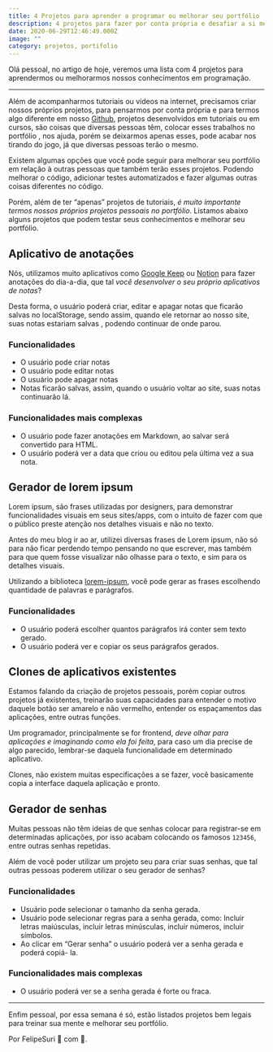 ```yaml
---
title: 4 Projetos para aprender a programar ou melhorar seu portfólio
description: 4 projetos para fazer por conta própria e desafiar a si mesmo
date: 2020-06-29T12:46:49.000Z
image: ""
category: projetos, portifolio
---
```

[1]: https://github.com/
[2]: https://keep.google.com
[3]: https://notion.so
[4]: https://developer.mozilla.org/en-US/docs/Web/API/Window/localStorage
[5]: https://www.npmjs.com/package/lorem-ipsum


Olá pessoal, no artigo de hoje, veremos uma lista com 4 projetos para aprendermos ou melhorarmos nossos conhecimentos em programação.

---

Além de acompanharmos tutoriais ou vídeos na internet, precisamos criar nossos próprios projetos, para pensarmos por conta própria e para termos algo diferente em nosso [Github][1], projetos desenvolvidos em tutoriais ou em cursos, são coisas que diversas pessoas têm, colocar esses trabalhos no portfólio , nos ajuda, porém se deixarmos apenas esses, pode acabar nos tirando do jogo, já que diversas pessoas terão o mesmo.

Existem algumas opções que você pode seguir para melhorar seu portfólio  em relação à outras pessoas que também terão esses projetos. Podendo melhorar o código, adicionar testes automatizados e fazer algumas outras coisas diferentes no código.

Porém, além de ter “apenas” projetos de tutoriais, _é muito importante termos nossos próprios projetos pessoais no portfólio_. Listamos abaixo  alguns projetos que podem testar seus conhecimentos e melhorar seu portfólio.

## Aplicativo de anotações

Nós, utilizamos muito aplicativos como [Google Keep][2] ou [Notion][3] para fazer anotações do dia-a-dia, que tal _você desenvolver o seu próprio aplicativos de notas_?

Desta forma, o usuário poderá criar, editar e apagar notas que ficarão salvas no localStorage, sendo assim, quando ele retornar ao nosso site, suas notas estariam salvas , podendo continuar de onde parou.

### Funcionalidades

- O usuário pode criar notas
- O usuário pode editar notas
-  O usuário pode apagar notas
- Notas ficarão salvas, assim, quando o usuário voltar ao site, suas notas continuarão lá.

### Funcionalidades mais complexas

- O usuário pode fazer anotações em Markdown, ao salvar será convertido para HTML.
-  O usuário poderá ver a data que criou ou editou pela última vez a sua nota.

## Gerador de lorem ipsum

Lorem ipsum, são frases utilizadas por designers, para demonstrar funcionalidades visuais em seus sites/apps, com o intuito de fazer com que o público preste atenção nos detalhes visuais e não no texto.

Antes do meu blog ir ao ar, utilizei diversas frases de Lorem ipsum, não só para não ficar perdendo tempo pensando no que escrever, mas também para que quem fosse visualizar não olhasse para o texto, e sim para os detalhes visuais. 

Utilizando a biblioteca [lorem-ipsum][5], você pode gerar as frases escolhendo quantidade de palavras e parágrafos.

### Funcionalidades

- O usuário poderá escolher quantos parágrafos irá conter  sem texto gerado.
- O usuário poderá ver e copiar os seus parágrafos gerados.

## Clones de aplicativos existentes

Estamos falando da criação de projetos pessoais, porém copiar outros projetos já existentes, treinarão suas capacidades para entender o motivo daquele botão ser amarelo e não vermelho, entender os espaçamentos das aplicações, entre outras funções.

Um programador, principalmente se for frontend, _deve olhar para aplicações e imaginando como ela foi feita_, para caso um dia precise de algo parecido, lembrar-se daquela funcionalidade em determinado aplicativo.

Clones, não existem muitas especificações a se fazer, você basicamente copia a interface daquela aplicação e pronto.

## Gerador de senhas

Muitas pessoas não têm ideias de que senhas colocar para registrar-se em determinadas aplicações, por isso acabam colocando os famosos `123456`, entre outras senhas repetidas.

Além de você poder utilizar um projeto seu para criar suas senhas, que tal outras pessoas poderem utilizar o seu gerador de senhas?

### Funcionalidades

- Usuário pode selecionar o tamanho da senha gerada.
- Usuário pode selecionar regras para a senha gerada, como: Incluir letras maiúsculas, incluir letras minúsculas, incluir números, incluir símbolos.
- Ao clicar em “Gerar senha” o usuário poderá ver a senha gerada e poderá copiá- la.

### Funcionalidades mais complexas

- O usuário poderá ver se a senha gerada é forte ou fraca.

---

Enfim pessoal, por essa semana é só, estão listados projetos bem legais para treinar sua mente e melhorar seu portfólio.

Por FelipeSuri 🐧 com 💜.
